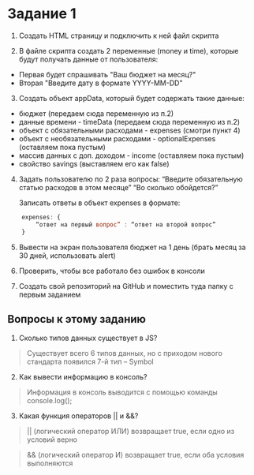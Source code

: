 
# Задание 1

1) Создать HTML страницу и подключить к ней файл скрипта

2) В файле скрипта создать 2 переменные (money и time), которые будут получать данные от пользователя:
  * Первая будет спрашивать "Ваш бюджет на месяц?"
  * Вторая "Введите дату в формате YYYY-MM-DD"

3) Создать объект appData, который будет содержать такие данные:
  * бюджет (передаем сюда переменную из п.2)
  * данные времени - timeData (передаем сюда переменную из п.2)
  * объект с обязательными расходами - expenses (смотри пункт 4)
  * объект с необязательными расходами - optionalExpenses (оставляем пока пустым)
  * массив данных с доп. доходом - income (оставляем пока пустым)
  * свойство savings (выставляем его как false)

4) Задать пользователю по 2 раза вопросы:
    “Введите обязательную статью расходов в этом месяце”
    “Во сколько обойдется?”
    
    Записать ответы в объект expenses в формате: 

```javascript
    expenses: {
        “ответ на первый вопрос” : “ответ на второй вопрос”
    }
```

5) Вывести на экран пользователя бюджет на 1 день (брать месяц за 30 дней, использовать alert)

6) Проверить, чтобы все работало без ошибок в консоли

7) Создать свой репозиторий на GitHub и поместить туда папку с первым заданием

## Вопросы к этому заданию

1. Сколько типов данных существует в JS?

> Существует всего 6 типов данных, но с приходом нового стандарта появился 7-й тип – Symbol

2. Как вывести информацию в консоль?

> Информация в консоль выводится с помощью команды console.log();

3. Какая функция операторов || и &&?

> || (логический оператор ИЛИ) возвращает true, если одно из условий верно

> && (логический оператор И) возвращает true, если оба условия выполняются